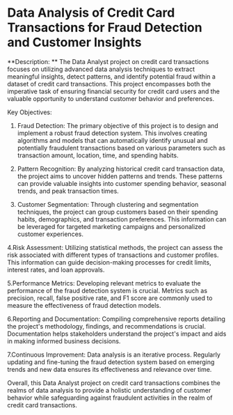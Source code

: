# Data Analysis of Credit Card Transactions for Fraud Detection and Customer Insights

**Description: ** The Data Analyst project on credit card transactions focuses on utilizing advanced data analysis techniques to extract meaningful insights, detect patterns, and identify potential fraud within a dataset of credit card transactions. This project encompasses both the imperative task of ensuring financial security for credit card users and the valuable opportunity to understand customer behavior and preferences.

Key Objectives:

1. Fraud Detection: The primary objective of this project is to design and implement a robust fraud detection system. This involves creating algorithms and models that can automatically identify unusual and potentially fraudulent transactions based on various parameters such as transaction amount, location, time, and spending habits.
 
2. Pattern Recognition: By analyzing historical credit card transaction data, the project aims to uncover hidden patterns and trends. These patterns can provide valuable insights into customer spending behavior, seasonal trends, and peak transaction times.

3. Customer Segmentation: Through clustering and segmentation techniques, the project can group customers based on their spending habits, demographics, and transaction preferences. This information can be leveraged for targeted marketing campaigns and personalized customer experiences.

4.Risk Assessment: Utilizing statistical methods, the project can assess the risk associated with different types of transactions and customer profiles. This information can guide decision-making processes for credit limits, interest rates, and loan approvals.

5.Performance Metrics: Developing relevant metrics to evaluate the performance of the fraud detection system is crucial. Metrics such as precision, recall, false positive rate, and F1 score are commonly used to measure the effectiveness of fraud detection models.

6.Reporting and Documentation: Compiling comprehensive reports detailing the project's methodology, findings, and recommendations is crucial. Documentation helps stakeholders understand the project's impact and aids in making informed business decisions.

7.Continuous Improvement: Data analysis is an iterative process. Regularly updating and fine-tuning the fraud detection system based on emerging trends and new data ensures its effectiveness and relevance over time.

Overall, this Data Analyst project on credit card transactions combines the realms of data analysis to provide a holistic understanding of customer behavior while safeguarding against fraudulent activities in the realm of credit card transactions.
